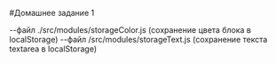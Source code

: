 #Домашнее задание 1

--файл ./src/modules/storageColor.js (сохранение цвета блока в localStorage)
--файл /src/modules/storageText.js (сохранение текста textarea в localStorage)
